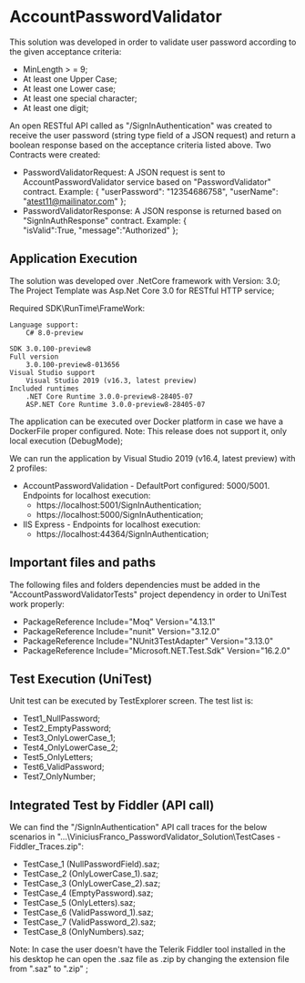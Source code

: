 AccountPasswordValidator
==================
This solution was developed in order to validate user password according to the given acceptance criteria:
- MinLength > = 9;
- At least one Upper Case;
- At least one Lower case;
- At least one special character;
- At least one digit;

An open RESTful API called as "/SignInAuthentication" was created to receive the user password (string type field of a JSON request) and return a boolean response based on the acceptance criteria listed above.
Two Contracts were created:
- PasswordValidatorRequest: A JSON request is sent to AccountPasswordValidator service based on "PasswordValidator" contract. Example:
{
  "userPassword": "12354686758",
  "userName": "atest11@mailinator.com"
};
- PasswordValidatorResponse: A JSON response is returned based on "SignInAuthResponse" contract. Example:
{	
	"isValid":True,
	"message":"Authorized"
};


Application Execution
--------------------------
The solution was developed over .NetCore framework with Version: 3.0;
The Project Template was Asp.Net Core 3.0 for RESTful HTTP service;

Required SDK\RunTime\FrameWork:

	Language support: 
		C# 8.0-preview
		
	SDK 3.0.100-preview8
	Full version
		3.0.100-preview8-013656
	Visual Studio support
		Visual Studio 2019 (v16.3, latest preview)
	Included runtimes
		.NET Core Runtime 3.0.0-preview8-28405-07
		ASP.NET Core Runtime 3.0.0-preview8-28405-07


The application can be executed over Docker platform in case we have a DockerFile proper configured. 
Note: This release does not support it, only local execution (DebugMode);

We can run the application by Visual Studio 2019 (v16.4, latest preview) with 2 profiles:
- AccountPasswordValidation - DefaultPort configured: 5000/5001. Endpoints for localhost execution:
	- https://localhost:5001/SignInAuthentication;
	- https://localhost:5000/SignInAuthentication;
- IIS Express - Endpoints for localhost execution:
	- https://localhost:44364/SignInAuthentication;

Important files and paths
--------------------------
The following files and folders dependencies must be added in the "AccountPasswordValidatorTests" project dependency in order to UniTest work properly:
- PackageReference Include="Moq" Version="4.13.1"
- PackageReference Include="nunit" Version="3.12.0" 
- PackageReference Include="NUnit3TestAdapter" Version="3.13.0" 
- PackageReference Include="Microsoft.NET.Test.Sdk" Version="16.2.0" 

Test Execution (UniTest)
--------------------------
Unit test can be executed by TestExplorer screen. The test list is:
- Test1_NullPassword;
- Test2_EmptyPassword;
- Test3_OnlyLowerCase_1;
- Test4_OnlyLowerCase_2;
- Test5_OnlyLetters;
- Test6_ValidPassword;
- Test7_OnlyNumber;

Integrated Test by Fiddler (API call)
--------------------------
We can find the "/SignInAuthentication" API call traces for the below scenarios in "...\ViniciusFranco_PasswordValidator_Solution\TestCases - Fiddler_Traces.zip":
- TestCase_1 (NullPasswordField).saz;
- TestCase_2 (OnlyLowerCase_1).saz;
- TestCase_3 (OnlyLowerCase_2).saz;
- TestCase_4 (EmptyPassword).saz;
- TestCase_5 (OnlyLetters).saz;
- TestCase_6 (ValidPassword_1).saz;
- TestCase_7 (ValidPassword_2).saz;
- TestCase_8 (OnlyNumbers).saz;

Note: In case the user doesn't have the Telerik Fiddler tool installed in the his desktop he can open the .saz file as .zip by changing the extension file from ".saz" to ".zip" ;


